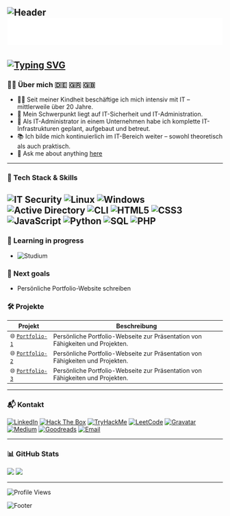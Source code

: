 ![Header](https://capsule-render.vercel.app/api?type=waving&color=672FAE&height=200&section=header)
![Hi, I'm Georgios Tertlidis!](https://raw.githubusercontent.com/QG1o/QG1o/main/header.svg)
---

[![Typing SVG](https://readme-typing-svg.demolab.com?font=Roboto+Mono+&weight=900&size=35&letterSpacing=0.2em&pause=1000&color=672FAE&vCenter=true&random=true&width=1000&height=100&lines=IT-Administrator+%E2%80%A2+Security+Enthusiast)](https://git.io/typing-svg)
---
### 👨‍💻 Über mich 🇩🇪 🇬🇷 🇬🇧 

- 🧑‍💻 Seit meiner Kindheit beschäftige ich mich intensiv mit IT – mittlerweile über 20 Jahre.  
- 🔐 Mein Schwerpunkt liegt auf IT-Sicherheit und IT-Administration.  
- 🏢 Als IT-Administrator in einem Unternehmen habe ich komplette IT-Infrastrukturen geplant, aufgebaut und betreut.  
- 📚 Ich bilde mich kontinuierlich im IT-Bereich weiter – sowohl theoretisch als auch praktisch.
- 💬 Ask me about anything [here](https://github.com/QG1o/ask-me/issues/new/choose)
---

### 🧰 Tech Stack & Skills

![IT Security](https://img.shields.io/badge/IT_Security-DC143C?style=plastic&logo=fortinet&logoColor=white)
![Linux](https://img.shields.io/badge/Linux-FCC624?style=plastic&logo=linux&logoColor=black)
![Windows](https://img.shields.io/badge/Windows-0078D6?style=plastic&logo=windows&logoColor=white)
![Active Directory](https://img.shields.io/badge/Active_Directory-003366?style=plastic&logo=microsoft-active-directory&logoColor=white)
![CLI](https://img.shields.io/badge/CLI-000000?style=plastic&logo=gnu-bash&logoColor=white)
![HTML5](https://img.shields.io/badge/HTML5-E44D26?style=plastic&logo=html5&logoColor=white)
![CSS3](https://img.shields.io/badge/CSS3-264DE4?style=plastic&logo=css3&logoColor=white)
![JavaScript](https://img.shields.io/badge/JavaScript-F0DB4F?style=plastic&logo=javascript&logoColor=black)
![Python](https://img.shields.io/badge/Python-3776AB?style=plastic&logo=python&logoColor=yellow)
![SQL](https://img.shields.io/badge/SQL-003B57?style=plastic&logo=sqlite&logoColor=white)
![PHP](https://img.shields.io/badge/PHP-777BB4?style=plastic&logo=php&logoColor=white)
---


### 🎯 Learning in progress

- ![Studium](https://img.shields.io/badge/Wirtschaftsinformatik-Studium-0A66C2?style=plastic&logo=bookstack&logoColor=white)


### 🎯 Next goals

- Persönliche Portfolio-Website schreiben


### 🛠 Projekte

| Projekt                 | Beschreibung                                                  |
|------------------------|--------------------------------------------------------------|
| 🌐 [`Portfolio-1`](https://qg1o.github.io/portfolio1/)          | Persönliche Portfolio-Webseite zur Präsentation von Fähigkeiten und Projekten. |
| 🌐 [`Portfolio-2`](https://qg1o.github.io/portfolio2/)          | Persönliche Portfolio-Webseite zur Präsentation von Fähigkeiten und Projekten. |
| 🌐 [`Portfolio-3`](https://qg1o.netlify.app/)          | Persönliche Portfolio-Webseite zur Präsentation von Fähigkeiten und Projekten. |



---

### 📬 Kontakt

[![LinkedIn](https://img.shields.io/badge/LinkedIn-0A66C2?style=plastic&logo=linkedin&logoColor=white)](https://www.linkedin.com/in/georgiost/)
[![Hack The Box](https://img.shields.io/badge/Hack_The_Box-9FEF00?style=plastic&logo=hackthebox&logoColor=1A472A)](https://app.hackthebox.com/profile/1004159)
[![TryHackMe](https://img.shields.io/badge/TryHackMe-212C42?style=plastic&logo=tryhackme&logoColor=white)](https://tryhackme.com/p/QG1o)
[![LeetCode](https://img.shields.io/badge/LeetCode-FFA116?style=plastic&logo=leetcode&logoColor=white)](https://leetcode.com/u/QG1o/)
[![Gravatar](https://img.shields.io/badge/Gravatar-1E8CBE?style=plastic&logo=gravatar&logoColor=white)](https://gravatar.com/qg1o)
[![Medium](https://img.shields.io/badge/Medium-000000?style=plastic&logo=medium&logoColor=white)](https://medium.com/@tertlidis) 
[![Goodreads](https://img.shields.io/badge/Goodreads-372213?style=plastic&logo=goodreads&logoColor=white)](https://www.goodreads.com/user/show/192287066-georgios)
[![Email](https://img.shields.io/badge/Email-0078D4?style=plastic&logo=minutemailer&logoColor=white)](mailto:g@mioo.slmail.me)


---
### 📊 GitHub Stats

<div>
  <img src="https://github-readme-stats.vercel.app/api?username=QG1o&show_icons=true&theme=tokyonight&hide_title=true&cache_bust=1721723400" height="180" />
  <img src="https://github-readme-stats.vercel.app/api/top-langs/?username=QG1o&layout=compact&theme=tokyonight&cache_bust=1721723400" height="180" />
</div>


---

![Profile Views](https://komarev.com/ghpvc/?username=QG1o&style=plastic&color=blue)

![Footer](https://capsule-render.vercel.app/api?type=waving&color=672FAE&height=120&section=footer&fontSize=30&fontColor=87CEFA)
